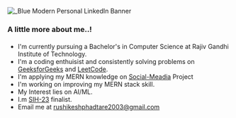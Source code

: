 ![_Blue Modern Personal LinkedIn Banner](https://github.com/Rushi0207/rushikeshphadtare/assets/113949814/f928dec5-1c41-4b85-9c31-e6fc959d6dd3)
####
### A little more about me..!  
####
* I'm currently pursuing a Bachelor's in Computer Science at Rajiv Gandhi Institute of Technology.
* I'm a coding enthuisist and consistently solving problems on [GeeksforGeeks](https://auth.geeksforgeeks.org/user/rushikeshphyhut/?utm_source=geeksforgeeks&utm_medium=my_profile&utm_campaign=auth_user) and [LeetCode](https://leetcode.com/rushikeshphadtare2003/).
* I'm applying my MERN knowledge on [Social-Meadia](https://github.com/Rushi0207/Social-Meadia.git) Project
* I'm working on improving my MERN stack skill.
* My Interest lies on AI/ML.
* I.m [SIH-23](https://www.linkedin.com/in/rushikesh-phadtare-76b314248/) finalist.
* Email me at rushikeshphadtare2003@gmail.com
